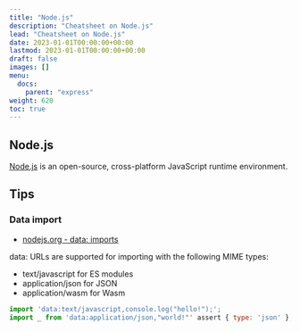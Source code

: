 ```yaml
---
title: "Node.js"
description: "Cheatsheet on Node.js"
lead: "Cheatsheet on Node.js"
date: 2023-01-01T00:00:00+00:00
lastmod: 2023-01-01T00:00:00+00:00
draft: false
images: []
menu:
  docs:
    parent: "express"
weight: 620
toc: true
---
```


## Node.js

[Node.js](https://github.com/nodejs/node) is an open-source, cross-platform JavaScript runtime environment.

## Tips

### Data import

- [nodejs.org - data: imports](https://nodejs.org/api/esm.html#data-imports)

data: URLs are supported for importing with the following MIME types:

- text/javascript for ES modules
- application/json for JSON
- application/wasm for Wasm


```js
import 'data:text/javascript,console.log("hello!");';
import _ from 'data:application/json,"world!"' assert { type: 'json' }; 
```